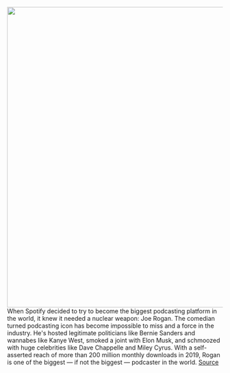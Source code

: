 <img src='https://cdn.vox-cdn.com/thumbor/y_1UZjta_iuVb523yTlWXU0DSns=/0x0:2040x1360/1200x675/filters:focal(857x517:1183x843)/cdn.vox-cdn.com/uploads/chorus_image/image/69773235/acastro_210824_4719_rogan_0001.0.jpg' width='700px' /><br/>
When Spotify decided to try to become the biggest podcasting platform in the world, it knew it needed a nuclear weapon: Joe Rogan. The comedian turned podcasting icon has become impossible to miss and a force in the industry. He's hosted legitimate politicians like Bernie Sanders and wannabes like Kanye West, smoked a joint with Elon Musk, and schmoozed with huge celebrities like Dave Chappelle and Miley Cyrus. With a self-asserted reach of more than 200 million monthly downloads in 2019, Rogan is one of the biggest — if not the biggest — podcaster in the world.
<a href='https://www.theverge.com/22632213/joe-rogan-experience-spotify-exclusive-audience-reach'> Source <a/>